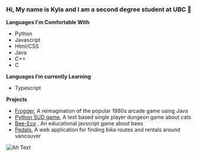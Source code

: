 ### Hi, My name is Kyla and I am a second degree student at UBC 👋


**Languages I'm Comfortable With**
- Python
- Javascript
- Html/CSS
- Java
- C++
- C

**Languages I’m currently Learning**
- Typescript 


**Projects**
- [Frogger](https://github.com/kylapurcell/Frogger), A reimagination of the popular 1980s arcade game using Java 
- [Python SUD game](https://github.com/kylapurcell/A01088856_1510_assignments/tree/master/A3), A text based single player dungeon game about cats 
- [Bee-Eco](https://github.com/yqlu1119/Team-04-COMP-2930) , An educational javscript game about bees
- [Pedals](https://github.com/priyaA7/Team-18), A web application for finding bike routes and rentals around vancouver  

![Alt Text](https://64.media.tumblr.com/dba4287d1c0a5fb9cbafee46ae3630fa/a629fc096fa49cb6-6d/s2048x3072/bc2e3c336c6e7c1d4a8a95781ae2f1e732ae8311.gif)



